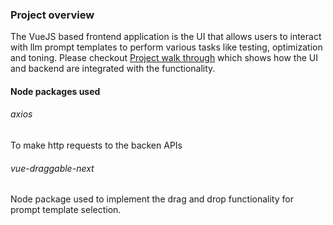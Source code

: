 <h3>Project overview</h3>
The VueJS based frontend application is the UI that allows users to interact with llm prompt templates to perform various tasks like testing, optimization and toning. Please checkout <a href="https://github.com/imvprakash1/llm-template-project/blob/main/widget-section/public/documentation/UIwalkthroughofthefrontendapp.pdf">Project walk through</a> which shows how the UI and backend are integrated with the functionality.
<p></p>

<h4>Node packages used</h4>

<h6>axios</h6>
<p>To make http requests to the backen APIs</p>

<h6>vue-draggable-next</h6>
<p>Node package used to implement the drag and drop functionality for prompt template selection.</p>
